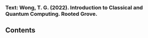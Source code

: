 ### Text: Wong, T. G. (2022). Introduction to Classical and Quantum Computing. Rooted Grove.

## Contents

